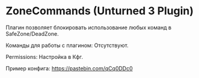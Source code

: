 # ZoneCommands (Unturned 3 Plugin)
Плагин позволяет блокировать использование любых команд в SafeZone/DeadZone.

Команды для работы с плагином:
Отсутствуют.

Permissions:
Настройка в Кфг.

Пример конфига: https://pastebin.com/qCq0DDc0
